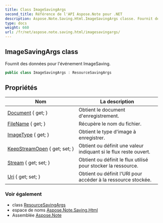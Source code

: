 ```yaml
---
title: Class ImageSavingArgs
second_title: Référence de l'API Aspose.Note pour .NET
description: Aspose.Note.Saving.Html.ImageSavingArgs classe. Fournit des données pour lévénement ImageSaving.
type: docs
weight: 660
url: /fr/net/aspose.note.saving.html/imagesavingargs/
---
```

## ImageSavingArgs class

Fournit des données pour l'événement ImageSaving.

```csharp
public class ImageSavingArgs : ResourceSavingArgs
```

## Propriétés

| Nom | La description |
| --- | --- |
| [Document](../../aspose.note.saving.html/resourcesavingargs/document/) { get; } | Obtient le document d'enregistrement. |
| [FileName](../../aspose.note.saving.html/resourcesavingargs/filename/) { get; } | Récupère le nom du fichier. |
| [ImageType](../../aspose.note.saving.html/imagesavingargs/imagetype/) { get; } | Obtient le type d'image à enregistrer. |
| [KeepStreamOpen](../../aspose.note.saving.html/resourcesavingargs/keepstreamopen/) { get; set; } | Obtient ou définit une valeur indiquant si le flux reste ouvert. |
| [Stream](../../aspose.note.saving.html/resourcesavingargs/stream/) { get; set; } | Obtient ou définit le flux utilisé pour stocker la ressource. |
| [Uri](../../aspose.note.saving.html/resourcesavingargs/uri/) { get; set; } | Obtient ou définit l'URI pour accéder à la ressource stockée. |

### Voir également

* class [ResourceSavingArgs](../resourcesavingargs/)
* espace de noms [Aspose.Note.Saving.Html](../../aspose.note.saving.html/)
* Assemblée [Aspose.Note](../../)


